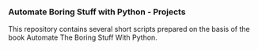 ### Automate Boring Stuff with Python - Projects

This repository contains several short scripts prepared on the basis of the book Automate The Boring Stuff With Python.
